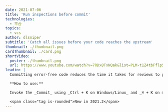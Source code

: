 ```yaml
---
date: 2021-07-06
title: 'Run inspections before commit'
technologies:
  - 平台
topics:
  - vcs
author: dlsniper
subtitle: 'Catch all issues before your code reaches the upstream'
thumbnail: ./thumbnail.png
cardThumbnail: ./card.png
shortVideo:
  poster: ./thumbnail.png
  url: https://www.youtube.com/watch?v=7RDx8TxNQak&list=PLM-t1Z4tbFflp57RnfgjXOdpOg6fLhs_q&index=13
leadin: |
  Committing error-free code reduces the time it takes for reviews to go happen and makes everyone happy. Since not all errors may be caught by tests, you can choose to run Inspections before a commit. This will improve your chances to have fewer bugs in code.

  **How to use:**

  Invoke the _Commit_ using _Ctrl + K on Windows/Linux_ and _⌘ + K on macOS_, then select the _Commit options_, and select the **Analyze code** feature.

  <span class="tag is-rounded">New in 2021.2</span>
---
```


